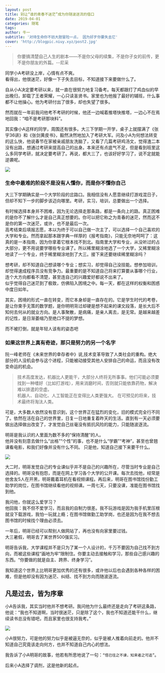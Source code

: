 ```yaml
---
layout: post
title: 别让“谁的青春不迷茫”成为你随波逐流的借口
date: 2019-04-01
categories: 随笔
tags: 
author: 牛一 
subtitle: '对待生命你不妨大胆冒险一点， 因为好歹你要失去它'
cover: 'http://blogpic.niuy.xyz/post2.jpg'
---  
```

>你要搞清楚自己人生的剧本——不是你父母的续集，不是你子女的前传，更不是你朋友的外篇。--尼采  

同学小A考研没上岸，心情有点不爽。  
看得出，他很迷茫，好像一下子失去目标，不知道接下来要做什么了。      

自从小A决定要考研以来，就一直在很努力地复习备考。每天都跟打了鸡血似的早出晚归，卸载了王者荣耀，一心只读圣贤书。家里也为他报了最好的辅班，什么事都不让他操心。他为考研付出了很多，却也失望了很多。    

然而就在一年前我问他考不考研的时候，他还一边喊着推塔快推塔，一边心不在焉地回我：“咱不是考研那块料”。
  
其实像小A这样的同学，周围还有很多。大三下学期一开学，桌子上就摆满了《张宇36讲》和《张剑黄皮书》，毅然决然地加入了考研大军。问及小A为何想法转变的这么快，他说春节在家被亲戚朋友洗脑了，又看了几篇考研鸡汤文，觉得渣二本没有出路，想通过考研来提高自己的出身。本来还有点底气不足，但是看到班里这么多同学考研，就决定要考研了。再说，都大三了，也该好好学习了，说不定就能逆袭呢。  

![](http://blogpic.niuy.xyz/b2.jpg)

### 生命中最难的阶段不是没有人懂你，而是你不懂你自己  
大三下学期确实是一个大学阶段的岔路口。我相信没有人愿意继续打游戏混日子，但却不知下一步的脚步该迈向哪里。考研，实习，培训，总要做出一个选择。    

有时候选择本身并不困难，因为无论选择走那条路，都是一条向上的路。真正困难的是你不了解什么才是自己真正想要的。你可以把它称之为青春的迷茫，然而这不是你的第一次迷茫，或许，也不是最后一次。   
高考结束后填报志愿，本以为终于可以自己做一次主了，可以选择一个自己喜欢的大学和专业。然而拿起那本跟字典一样厚的《报考指南》，只能无奈地呵呵了：这真的是一本指南，因为你拿着它根本找不到北。指南里大学和专业，从没听过的占大部分，更不用说要学哪些专业课了。所以稀里糊涂地选了一个大学，又稀里糊涂地读了一个专业，终于稀里糊涂地到了大三。接下来还要继续稀里糊涂吗？   

想考研，却不知道自己想读哪个专业；想实习，却觉得自己没技能。想参加培训，却觉得速成程序员没有竞争力。最重要的是不知道自己将来打算要从事哪个行业，连个大方向都看不清楚，甚至连自己的兴趣爱好都说不出来了。  
似乎觉得自己迷茫到了极致，仿佛陷入困境之中。每一天，都在这样的权衡和困惑中度日如年。  

其实，困境的形式一直在转变，而它本身却是一直存在的。它是学生时代的考卷，是让你束手无策的数学题，是你明明背过却硬是想不起来的课文段落，是长大后不知何去何从的就业方向。是人事聚散，是病痛，是亲人离去，是无常。是越来越差的记性，是日渐萎缩乃至绝口不提的梦想。  

而不被打倒，就是年轻人该有的姿态吧    

### 如果这世界上真有奇迹，那只是努力的另一个名字    

阮一峰老师在《未来世界的幸存者中》说,技术变革导致了人类社会的重构。绝大部分的人没机会参与这个进程，只能被动接受其他人安排自己的命运，而且没有改变命运的机会。
>技术高度发达，机器比人更能干，大部分人终将无所事事。他们可能必须要找到一种嗜好（比如打游戏），用来消磨时间，否则就只能依靠药物，解决难以排遣的空虚。   
机器人、自动化、人工智能正在变得比人类更强大。  在可预见的将来，技术最终将淘汰人类。 

可是，大多数人依然没有意识到，这个世界正在猛烈的变化，旧的模式完全行不同了。依然在活在自己的世界里，日复一日地重复着昨天的生活。直到有一天必须要做出选择做出改变了，才发觉自己丝毫没有抵抗风险的能力，只能随波逐流。 
  
明哥是我认识的人里面为数不多的“保持清醒”的人。    
他并没有刻意去做什么“出格”“个性”的事，也不是什么“学霸”“考神”，甚至也曾翘课看电影，和我们好像并没有什么不同。
只是他，知道自己接下来要干什么。    

![](http://blogpic.niuy.xyz/p3.jpg)

大二时，明哥发觉自己的专业课似乎并不是自己的兴趣所在，尽管当时专业是自己选择的。明哥没有抱怨，而是在网上学习各个大学的公开课。每次去找他，经常是他舍友5人在开黑，明哥戴着耳机在看视频课程。再后来，明哥在图书馆找份勤工助学的岗位，在图书馆继续看他的视频课。一周七天，只要没课，准能在图书馆找到他。    

我问他，你就这么爱学习？  
他回我：我不但不爱学习，而且我的自制力很差。我不玩游戏是因为我手机里压根就没下载游戏，我怕一玩就上瘾；在图书馆做勤工助学岗，也还是因为在我不想去图书馆的时候找个理由必须去。  

一年后，明哥已经可以帮别人做网站了，再也没有向家里要过钱。  
大三暑假，明哥去了某世界500强实习。   

明哥告诉我，大学课程并不是只为了某一个人设计的，千万不要因为自己找不到方向，而被这些课程“画地为牢”限制住。你要主动去接触和学习，那些自己感兴趣的东西。“你要做的就是自主、跨界、终身学习”。

我知道这个世界上比明哥更加优秀的还有很多，或许他以后也会遇到各种各样的困难，但是他却没有因为迷茫、纠结、找不到方向而随波逐流。  

## 凡是过去，皆为序章  

小A告诉我，其实当时他并不想考研。我问他为什么最终还是走向了考研这条路，他说：“我也不知道啊，当时很迷茫，只是除了这个，我也不知道还能干什么，继续读书总没有错吧，而且家里也很支持我考。”    

![](http://blogpic.niuy.xyz/b1.jpg)  

小A很努力，可是他的努力似乎是被逼无奈的，似乎是被人推着向前走的。他并不知道自己究竟该走向何方，也并不知道自己内心的想法。  

我告诉了小A明哥的故事，他若有所思地说了一句：`“悟已往之不谏，知来者之可追”`。  

后来小A选择了调剂，这是他新的起点。
